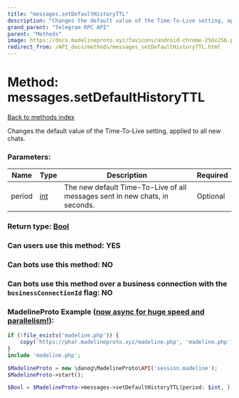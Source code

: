 ```yaml
---
title: "messages.setDefaultHistoryTTL"
description: "Changes the default value of the Time-To-Live setting, applied to all new chats."
grand_parent: "Telegram RPC API"
parent: "Methods"
image: https://docs.madelineproto.xyz/favicons/android-chrome-256x256.png
redirect_from: /API_docs/methods/messages_setDefaultHistoryTTL.html
---
```

# Method: messages.setDefaultHistoryTTL
[Back to methods index](index.html)



Changes the default value of the Time-To-Live setting, applied to all new chats.

### Parameters:

| Name     |    Type       | Description | Required |
|----------|---------------|-------------|----------|
|period|[int](/API_docs/types/int.html) | The new default Time-To-Live of all messages sent in new chats, in seconds. | Optional|


### Return type: [Bool](/API_docs/types/Bool.html)

### Can users use this method: **YES**


### Can bots use this method: **NO**


### Can bots use this method over a business connection with the `businessConnectionId` flag: **NO**


### MadelineProto Example ([now async for huge speed and parallelism!](https://docs.madelineproto.xyz/docs/ASYNC.html)):


```php
if (!file_exists('madeline.php')) {
    copy('https://phar.madelineproto.xyz/madeline.php', 'madeline.php');
}
include 'madeline.php';

$MadelineProto = new \danog\MadelineProto\API('session.madeline');
$MadelineProto->start();

$Bool = $MadelineProto->messages->setDefaultHistoryTTL(period: $int, );
```

